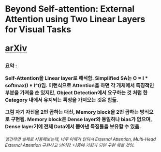 <h1>
Beyond Self-attention: External Attention using Two Linear Layers for Visual Tasks

[arXiv](https://arxiv.org/abs/2105.02358)
</h1>

<h3>
요약 :  

Self-Attention을 Linear layer로 해석함.  Simplified SA는 O = I * softmax(I * I^t)임. 이런식으로 Attention을 하면 각 개체에서 특징적인 부분을 가져올 순 있지만, 
Object Detection에서 요구하는 것 처럼 한 Category 내에서 유지되는 특징을 가져오는 것은 힘듦.  
  
그럼 자기 자신을 2번 곱하는 대신, Memory block을 2번 곱하는 방식으로 구현됨. Memory block은 Dense layer와 동일하나 bias가 없으며, Dense layer기에 전체 Data에서 뽑아낸 특징들을 
보유할 수 있음. 
</h3>

<h6>
앵간하면 실제로 사용해보는데, 너무 이해가 안되서 External Attention, Multi-Head External Attention 구현하고 넘어감. 나중에 기회가 되면 구현 해볼 것임.
</h6>
